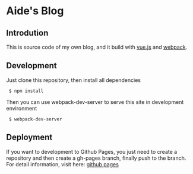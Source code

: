 # Aide's Blog

## Introdution

This is source code of my own blog, and it build with [vue.js](http://vuejs.org) and [webpack](https://webpack.github.io).

## Development

Just clone this repository, then install all dependencies

```shell
 $ npm install
```

Then you can use webpack-dev-server to serve this site in development environment

```shell
 $ webpack-dev-server
```

## Deployment

If you want to development to Github Pages, you just need to create a repository and then create a gh-pages branch, finally push to the branch. For detail information, visit here: [github pages](https://pages.github.com)

